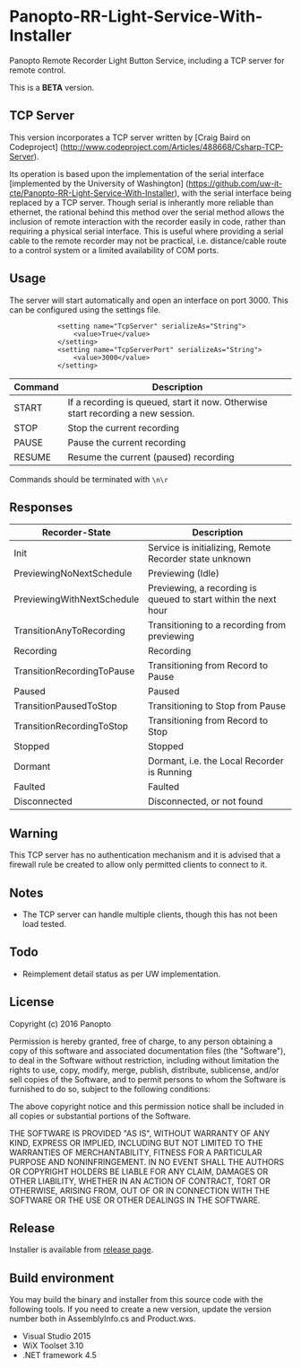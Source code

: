 # Panopto-RR-Light-Service-With-Installer
Panopto Remote Recorder Light Button Service, including a TCP server for remote control.

This is a **BETA** version.

## TCP Server

This version incorporates a TCP server written by [Craig Baird on Codeproject] (http://www.codeproject.com/Articles/488668/Csharp-TCP-Server).

Its operation is based upon the implementation of the serial interface [implemented by the University of Washington] (https://github.com/uw-it-cte/Panopto-RR-Light-Service-With-Installer), with the serial interface being replaced by a TCP server. Though serial is inherantly more reliable than ethernet, the rational behind this method over the serial method allows the inclusion of remote interaction with the recorder easily in code, rather than requiring a physical serial interface. This is useful where providing a serial cable to the remote recorder may not be practical, i.e. distance/cable route to a control system or a limited availability of COM ports.

## Usage

The server will start automatically and open an interface on port 3000. This can be configured using the settings file.

```
            <setting name="TcpServer" serializeAs="String">
                <value>True</value>
            </setting>
            <setting name="TcpServerPort" serializeAs="String">
                <value>3000</value>
            </setting>
```

Command | Description 
--------|------------------------------------------
START   | If a recording is queued, start it now. Otherwise start recording a new session.
STOP    | Stop the current recording
PAUSE   | Pause the current recording
RESUME  | Resume the current (paused) recording

Commands should be terminated with `\n\r`

## Responses

Recorder-State             | Description
---------------------------|----------------------------------------------------------------
Init                       | Service is initializing, Remote Recorder state unknown
PreviewingNoNextSchedule   | Previewing (Idle)
PreviewingWithNextSchedule | Previewing, a recording is queued to start within the next hour
TransitionAnyToRecording   | Transitioning to a recording from previewing
Recording                  | Recording
TransitionRecordingToPause | Transitioning from Record to Pause
Paused                     | Paused
TransitionPausedToStop     | Transitioning to Stop from Pause
TransitionRecordingToStop  | Transitioning from Record to Stop
Stopped                    | Stopped
Dormant                    | Dormant, i.e. the Local Recorder is Running
Faulted                    | Faulted
Disconnected               | Disconnected, or not found

## Warning

This TCP server has no authentication mechanism and it is advised that a firewall rule be created to allow only permitted clients to connect to it.

## Notes
* The TCP server can handle multiple clients, though this has not been load tested.

## Todo
* Reimplement detail status as per UW implementation.

## License
Copyright (c) 2016 Panopto

Permission is hereby granted, free of charge, to any person obtaining a copy of this software and associated documentation files (the "Software"), to deal in the Software without restriction, including without limitation the rights to use, copy, modify, merge, publish, distribute, sublicense, and/or sell copies of the Software, and to permit persons to whom the Software is furnished to do so, subject to the following conditions:

The above copyright notice and this permission notice shall be included in all copies or substantial portions of the Software.

THE SOFTWARE IS PROVIDED "AS IS", WITHOUT WARRANTY OF ANY KIND, EXPRESS OR IMPLIED, INCLUDING BUT NOT LIMITED TO THE WARRANTIES OF MERCHANTABILITY, FITNESS FOR A PARTICULAR PURPOSE AND NONINFRINGEMENT. IN NO EVENT SHALL THE AUTHORS OR COPYRIGHT HOLDERS BE LIABLE FOR ANY CLAIM, DAMAGES OR OTHER LIABILITY, WHETHER IN AN ACTION OF CONTRACT, TORT OR OTHERWISE, ARISING FROM, OUT OF OR IN CONNECTION WITH THE SOFTWARE OR THE USE OR OTHER DEALINGS IN THE SOFTWARE.

## Release
Installer is available from [release page]( https://github.com/Panopto/Panopto-RR-Light-Service-With-Installer/releases).

## Build environment
You may build the binary and installer from this source code with the following tools. If you need to create a new version, update the version number both in AssemblyInfo.cs and Product.wxs.

* Visual Studio 2015
* WiX Toolset 3.10
* .NET framework 4.5
